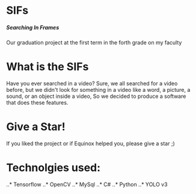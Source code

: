 # SIFs 
##### Searching In Frames 
Our graduation project at the first term in the forth grade on my faculty 

# What is the SIFs
Have you ever searched in a video?
Sure, we all searched for a video before, but we didn't look for something in a video like a word, a picture, a sound, or an object inside a video, So we decided to produce a software that does these features.

  # Give a Star!
  If you liked the project or if Equinox helped you, please give a star ;)
  
  # Technolgies used:
  ..* Tensorflow
  ..* OpenCV
  ..* MySql
  ..* C#
  ..* Python
  ..* YOLO v3
